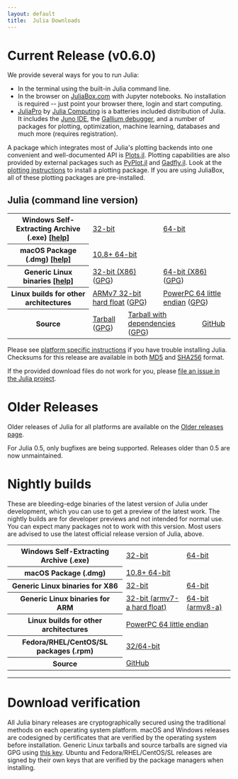 ```yaml
---
layout: default
title:  Julia Downloads
---
```


# Current Release (v0.6.0)

We provide several ways for you to run Julia:

* In the terminal using the built-in Julia command line.
* In the browser on [JuliaBox.com](https://www.juliabox.com) with Jupyter notebooks. No installation is required -- just point your browser there, login and start computing.
* [JuliaPro](http://juliacomputing.com/products/juliapro.html) by [Julia Computing](http://juliacomputing.com) is a batteries included distribution of Julia. It includes the [Juno IDE](http://junolab.org), the [Gallium debugger](https://github.com/Keno/Gallium.jl), and a number of packages for plotting, optimization, machine learning, databases and much more (requires registration).

A package which integrates most of Julia's plotting backends into one convenient and
well-documented API is [Plots.jl](https://github.com/JuliaPlots/Plots.jl).
Plotting capabilities are also provided by external packages such as
[PyPlot.jl](https://github.com/JuliaPy/PyPlot.jl) and [Gadfly.jl](http://gadflyjl.org).
Look at the [plotting instructions](plotting.html) to install a plotting package. If you are using
JuliaBox, all of these plotting packages are pre-installed.

## Julia (command line version)
<table class="downloads"><tbody>
<tr>
    <th> Windows Self-Extracting Archive (.exe) <a href="platform.html#windows">[help]</a></th>
    <td colspan="3"> <a href="https://julialang-s3.julialang.org/bin/winnt/x86/0.6/julia-0.6.0-win32.exe">32-bit</a> </td>
    <td colspan="3"> <a href="https://julialang-s3.julialang.org/bin/winnt/x64/0.6/julia-0.6.0-win64.exe">64-bit</a> </td>
</tr>
<tr>
    <th> macOS Package (.dmg) <a href="platform.html#macos">[help]</a></th>
    <td colspan="6"> <a href="https://julialang-s3.julialang.org/bin/osx/x64/0.6/julia-0.6.0-osx10.7+.dmg">10.8+ 64-bit</a> </td>
</tr>
<tr>
    <th> Generic Linux binaries <a href="platform.html#generic-linux-binaries">[help]</a></th>
    <td colspan="3"> <a href="https://julialang-s3.julialang.org/bin/linux/x86/0.6/julia-0.6.0-linux-i686.tar.gz">32-bit (X86)</a> (<a href="https://julialang-s3.julialang.org/bin/linux/x86/0.6/julia-0.6.0-linux-i686.tar.gz.asc">GPG</a>)</td>
    <td colspan="3"> <a href="https://julialang-s3.julialang.org/bin/linux/x64/0.6/julia-0.6.0-linux-x86_64.tar.gz">64-bit (X86)</a> (<a href="https://julialang-s3.julialang.org/bin/linux/x64/0.6/julia-0.6.0-linux-x86_64.tar.gz.asc">GPG</a>)</td>
</tr>
<tr>
    <th> Linux builds for other architectures </th>
    <td colspan="3"> <a href="https://julialang-s3.julialang.org/bin/linux/arm/0.6/julia-0.6.0-linux-arm.tar.gz">ARMv7 32-bit hard float</a> (<a href="https://julialang-s3.julialang.org/bin/linux/arm/0.6/julia-0.6.0-linux-arm.tar.gz.asc">GPG</a>)</td>
    <td colspan="3"> <a href="https://julialang-s3.julialang.org/bin/linux/ppc64le/0.6/julia-0.6.0-rc3-linux-ppc64le.tar.gz">PowerPC 64 little endian</a> (<a href="https://julialang-s3.julialang.org/bin/linux/ppc64le/0.6/julia-0.6.0-rc3-linux-ppc64le.tar.gz.asc">GPG</a>)</td>
</tr>
<tr>
    <th> Source </th>
    <td colspan="2"> <a href="https://github.com/JuliaLang/julia/releases/download/v0.6.0/julia-0.6.0.tar.gz">Tarball</a> (<a href="https://github.com/JuliaLang/julia/releases/download/v0.6.0/julia-0.6.0.tar.gz.asc">GPG</a>) </td>
    <td colspan="2"> <a href="https://github.com/JuliaLang/julia/releases/download/v0.6.0/julia-0.6.0-full.tar.gz">Tarball with dependencies</a> (<a href="https://github.com/JuliaLang/julia/releases/download/v0.6.0/julia-0.6.0-full.tar.gz.asc">GPG</a>) </td>
    <td colspan="2"> <a href="https://github.com/JuliaLang/julia/tree/v0.6.0">GitHub</a> </td>
</tr>
</tbody></table>

Please see [platform specific instructions](platform.html) if you have
trouble installing Julia.  Checksums for this release are available in both [MD5](https://julialang-s3.julialang.org/bin/checksums/julia-0.6.0.md5) and [SHA256](https://julialang-s3.julialang.org/bin/checksums/julia-0.6.0.sha256) format.

If the provided download files do not work for you, please [file an
issue in the Julia project](https://github.com/JuliaLang/julia/issues).

# Older Releases

Older releases of Julia for all platforms are available on the [Older releases page](http://julialang.org/downloads/oldreleases.html).

For Julia 0.5, only bugfixes are being supported. Releases older than 0.5 are now unmaintained.

# Nightly builds

These are bleeding-edge binaries of the latest version of Julia under
development, which you can use to get a preview of the latest work.
The nightly builds are for developer previews and not intended for
normal use. You can expect many packages not to work with this version.
Most users are advised to use the latest official release version of Julia, above.

<table class="downloads"><tbody>
<tr>
    <th> Windows Self-Extracting Archive (.exe) </th>
    <td> <a href="https://status.julialang.org/download/win32">32-bit</a> </td>
    <td colspan="2"> <a href="https://status.julialang.org/download/win64">64-bit</a> </td>
</tr>
<tr>
    <th> macOS Package (.dmg) </th>
    <td colspan="3"> <a href="https://status.julialang.org/download/osx10.7+">10.8+ 64-bit</a> </td>
</tr>
<tr>
    <th> Generic Linux binaries for X86 </th>
    <td> <a href="https://status.julialang.org/download/linux-i686">32-bit</a> </td>
    <td> <a href="https://status.julialang.org/download/linux-x86_64">64-bit</a> </td>
</tr>
<tr>
    <th> Generic Linux binaries for ARM </th>
    <td> <a href="https://status.julialang.org/download/linux-armv7l">32-bit (armv7-a hard float)</a> </td>
    <td> <a href="https://julialangnightlies.s3.amazonaws.com/buildog/bin/linux/aarch64/julia-latest-linuxaarch64.tar.gz">64-bit (armv8-a)</a> </td>
</tr>
<tr>
    <th> Linux builds for other architectures </th>
    <td colspan="3"> <a href="https://status.julialang.org/download/linux-powerpc64le">PowerPC 64 little endian</a> </td>
</tr>
<tr>
    <th> Fedora/RHEL/CentOS/SL packages (.rpm) </th>
    <td colspan="3"> <a href="https://copr.fedoraproject.org/coprs/nalimilan/julia-nightlies/">32/64-bit</a> </td>
</tr>
<tr>
    <th> Source </th>
    <td colspan="3"> <a href="https://github.com/JuliaLang/julia">GitHub</a> </td>
</tr>
</tbody></table>

---

# Download verification
All Julia binary releases are cryptographically secured using the traditional methods on each
operating system platform.  macOS and Windows releases are codesigned by certificates that are
verified by the operating system before installation.  Generic Linux tarballs and source tarballs
are signed via GPG using [this key](../juliareleases.asc).  Ubuntu and Fedora/RHEL/CentOS/SL
releases are signed by their own keys that are verified by the package managers when installing.
